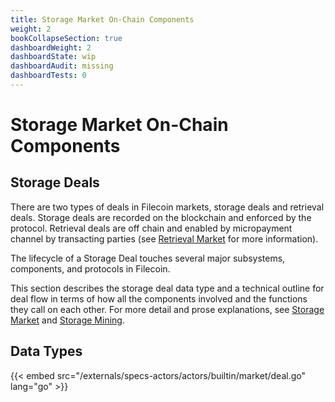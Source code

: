 ```yaml
---
title: Storage Market On-Chain Components
weight: 2
bookCollapseSection: true
dashboardWeight: 2
dashboardState: wip
dashboardAudit: missing
dashboardTests: 0
---
```


# Storage Market On-Chain Components

## Storage Deals

There are two types of deals in Filecoin markets, storage deals and retrieval deals. Storage deals are recorded on the blockchain and enforced by the protocol. Retrieval deals are off chain and enabled by micropayment channel by transacting parties (see [Retrieval Market](retrieval_market) for more information). 

The lifecycle of a Storage Deal touches several major subsystems, components, and protocols in Filecoin.

This section describes the storage deal data type and a technical outline for deal flow in terms of how all the components involved and the functions they call on each other. For more detail and prose explanations, see [Storage Market](storage_market) and [Storage Mining](storage_mining).

## Data Types

{{< embed src="/externals/specs-actors/actors/builtin/market/deal.go" lang="go" >}}
